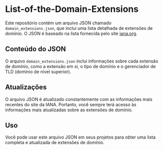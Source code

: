 # List-of-the-Domain-Extensions
Este repositório contém um arquivo JSON chamado `domain_extensions.json`, que inclui uma lista detalhada de extensões de domínio. O JSON é baseado na lista fornecida pelo site [iana.org](https://www.iana.org/domains/root/db).

## Conteúdo do JSON

O arquivo `domain_extensions.json` inclui informações sobre cada extensão de domínio, como a extensão em si, o tipo de domínio e o gerenciador de TLD (domínio de nível superior).

## Atualizações

O arquivo JSON é atualizado constantemente com as informações mais recentes do site da IANA. Portanto, você sempre terá acesso às informações mais atualizadas sobre as extensões de domínio.

## Uso

Você pode usar este arquivo JSON em seus projetos para obter uma lista completa e atualizada de extensões de domínio.
